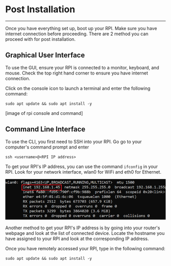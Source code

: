 # Post Installation
---
Once you have everything set up, boot up your RPI. Make sure you have internet connection before proceeding. There are 2 method you can proceed with for post installation.

## Graphical User Interface

To use the GUI, ensure your RPI is connected to a monitor, keyboard, and mouse. Check the top right hand corner to ensure you have internet connection.

Click on the console icon to launch a terminal and enter the following command:

```shell
sudo apt update && sudo apt install -y
```

[image of rpi console and command]

## Command Line Interface

To use the CLI, you first need to SSH into your RPI. Go go to your computer's command prompt and enter

```shell
ssh <username>@<RPI IP address>
```

To get your RPI's IP address, you can use the command `ifconfig` in your RPI. Look for your network interface, wlan0 for WiFi and eth0 for Ethernet.

![ifconfig image](../img/ifconfig.png)

Another method to get your RPI's IP address is by going into your router's webpage and look at the list of connected device. Locate the hostname you have assigned to your RPI and look at the corresponding IP address.

Once you have remotely accessed your RPI, type in the following command:

```shell
sudo apt update && sudo apt install -y
```